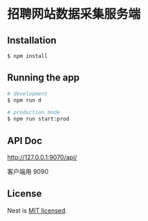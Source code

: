 # 招聘网站数据采集服务端

## Installation

```bash
$ npm install
```

## Running the app

```bash
# development
$ npm run d

# production mode
$ npm run start:prod
```

## API Doc

http://127.0.0.1:9070/api/

客户端用 9090

## License

Nest is [MIT licensed](LICENSE).
